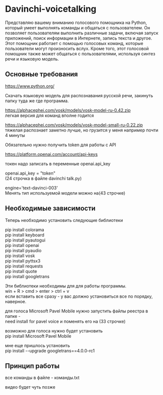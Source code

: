 # Davinchi-voicetalking

Представляю вашему вниманию голосового помощника на Python, который умеет выполнять команды и общаться с пользователем.
Он позволяет пользователям выполнить различные задачи, включая запуск приложений, поиск информации в Интернете, запись текста и другое.
Этот помощник работает с помощью голосовых команд, которые пользователи могут произносить вслух. 
Кроме того, этот голосовой помощник также может общаться с пользователями, используя синтез речи и языковую модель. 

<h2>Основные требования</h2>

https://www.python.org/

Скачать языковую модель для распознавания русской речи, закинуть папку туда же где программа. 

https://alphacephei.com/vosk/models/vosk-model-ru-0.42.zip          
легкая версия для команд вполне годится

https://alphacephei.com/vosk/models/vosk-model-small-ru-0.22.zip    
тяжелая распознает заметно лучше, но грузится у меня например почти 4 минуты

Обязательно нужно получить token для работы с API  

https://platform.openai.com/account/api-keys

токен надо записать в переменные openai.api_key

openai.api_key = "token"</br>    (24 строчка в файле davinchi talk.py)

engine='text-davinci-003'</br>   Менять тип используемой модели можно на(43 строчке)

<h2>Необходимые зависимости</h2>

Теперь необходимо установить следующие библиотеки

pip install colorama  
pip install keyboard  
pip install pyautogui  
pip install openai   
pip install pyaudio   
pip install vosk   
pip install pyttsx3  
pip install requests  
pip install quote  
pip install googletrans   

Эти библиотеки необходимы для для работы программы.     
win + R > cmd > enter > ctrl + v    
если вставить все сразу - у вас должно установиться все по порядку, наверное.   

для голоса Microsoft Pavel Mobile нужно запустить файлы реестра в папке -  
need install for pavel voice и поменять его на (33 строчке)  
  
возможно для голоса нужно будет установить  
pip install Microsoft Pavel Mobile  
  
мне еще пришлось установить   
pip install --upgrade googletrans==4.0.0-rc1  
  
<h2>Принцип работы</h3> 

все команды в файле - команды.txt   

видео будет чуть позже  
